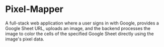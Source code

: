 # Pixel-Mapper

A full-stack web application where a user signs in with Google, provides a Google Sheet URL, uploads an image, and the backend processes the image to color the cells of the specified Google Sheet directly using the image's pixel data.
